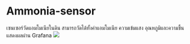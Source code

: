 # Ammonia-sensor
เซนเซอร์วัดแอมโมเนียในดิน สามารถวัดได้ทั้งค่าแอมโมเนีย ความเข้มแสง อุณหภูมิและความชื้น แสดงผลผ่าน Grafana
    <img src="influxdb.png" >

